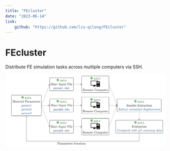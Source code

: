 ```yaml
---
title: "FEcluster"
date: "2023-06-14"
link:
    github: "https://github.com/liu-qilong/FEcluster"
---
```


# FEcluster

Distribute FE simulation tasks across multiple computers via SSH.

![img](https://github.com/liu-qilong/FEcluster/blob/main/fe-cluster.png?raw=true)